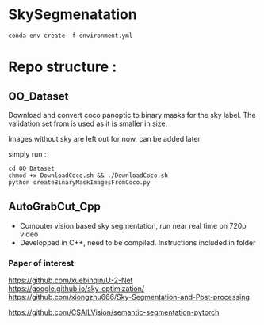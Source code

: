 # SkySegmenatation

```
conda env create -f environment.yml
```

# Repo structure :
## OO_Dataset
Download and convert coco panoptic to binary masks for the sky label. 
The validation set from is used as it is smaller in size.

Images without sky are left out for now, can be added later 

simply run :

```
cd OO_Dataset
chmod +x DownloadCoco.sh && ./DownloadCoco.sh
python createBinaryMaskImagesFromCoco.py
```
  
## AutoGrabCut_Cpp
- Computer vision based sky segmentation, run near real time on 720p video  
- Developped in C++, need to be compiled. Instructions included in folder    


### Paper of interest
https://github.com/xuebinqin/U-2-Net  
https://google.github.io/sky-optimization/  
https://github.com/xiongzhu666/Sky-Segmentation-and-Post-processing  

https://github.com/CSAILVision/semantic-segmentation-pytorch  
